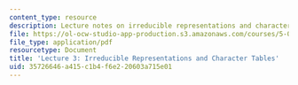 ```yaml
---
content_type: resource
description: Lecture notes on irreducible representations and character tables.
file: https://ol-ocw-studio-app-production.s3.amazonaws.com/courses/5-04-principles-of-inorganic-chemistry-ii-fall-2008/35726646a415c1b4f6e220603a715e01_Lecture_3.pdf
file_type: application/pdf
resourcetype: Document
title: 'Lecture 3: Irreducible Representations and Character Tables'
uid: 35726646-a415-c1b4-f6e2-20603a715e01
---
```

